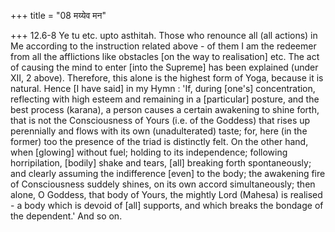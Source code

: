 +++
title = "08 मय्येव मन"

+++
12.6-8 Ye tu etc. upto asthitah. Those who renounce all (all actions) in
Me according to the instruction related above - of them I am the
redeemer from all the afflictions like obstacles \[on the way to
realisation\] etc. The act of causing the mind to enter \[into the
Supreme\] has been explained (under XII, 2 above). Therefore, this alone
is the highest form of Yoga, because it is natural. Hence \[I have
said\] in my Hymn : 'If, during \[one's\] concentration, reflecting with
high esteem and remaining in a \[particular\] posture, and the best
process (karana), a person causes a certain awakening to shine forth,
that is not the Consciousness of Yours (i.e. of the Goddess) that rises
up perennially and flows with its own (unadulterated) taste; for, here
(in the former) too the presence of the triad is distinctly felt. On the
other hand, when \[glowing\] without fuel; holding to its independence;
following horripilation, \[bodily\] shake and tears, \[all\] breaking
forth spontaneously; and clearly assuming the indifference \[even\] to
the body; the awakening fire of Consciousness suddely shines, on its own
accord simultaneously; then alone, O Goddess, that body of Yours, the
mightly Lord (Mahesa) is realised - a body which is devoid of \[all\]
supports, and which breaks the bondage of the dependent.' And so on.
